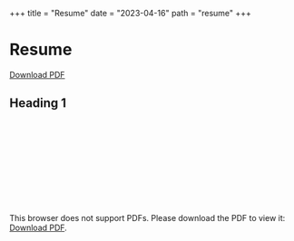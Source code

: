 +++
title = "Resume"
date = "2023-04-16"
path = "resume"
+++ 

# Resume
[Download PDF](https://github.com/jackwrfuller/jackwrfuller.github.io/blob/main/content/pdfs/resume.pdf)

## Heading 1



<object data="https://github.com/jackwrfuller/jackwrfuller.github.io/blob/main/content/pdfs/resume.pdf" type="application/pdf" width="700px" height="700px">
    <embed src="https://github.com/jackwrfuller/jackwrfuller.github.io/blob/main/content/pdfs/resume.pdf">
        <p>This browser does not support PDFs. Please download the PDF to view it: <a href="https://github.com/jackwrfuller/jackwrfuller.github.io/blob/main/content/pdfs/resume.pdf">Download PDF</a>.</p>
    </embed>
</object>
